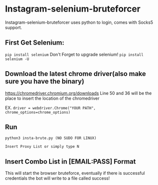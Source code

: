# Instagram-selenium-bruteforcer
Instagram-selenium-bruteforcer uses python to login, comes with Socks5 support.

## First Get Selenium:
```pip install selenium```
Don't Forget to upgrade selenium!
```pip install selenium -U```

## Download the latest chrome driver(also make sure you have the binary)
https://chromedriver.chromium.org/downloads
Line 50 and 36 will be the place to insert the location of the chromedriver

EX. ```driver = webdriver.Chrome("YOUR PATH", chrome_options=chrome_options)```

## Run 
```python3 insta-brute.py (NO SUDO FOR LINUX)```

```Insert Proxy List or simply type N```

## Insert Combo List in [EMAIL:PASS] Format

This will start the browser bruteforce, eventually if there is successful credentials the bot will write to a file called success!





